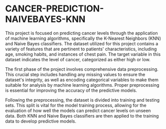 # CANCER-PREDICTION-NAIVEBAYES-KNN

This project is focused on predicting cancer levels through the application of machine learning algorithms, specifically the K-Nearest Neighbors (KNN) and Naive Bayes classifiers. The dataset utilized for this project contains a variety of features that are pertinent to patients' characteristics, including age, smoking habits, and instances of chest pain. The target variable in this dataset indicates the level of cancer, categorized as either high or low.

The first phase of the project involves comprehensive data preprocessing. This crucial step includes handling any missing values to ensure the dataset's integrity, as well as encoding categorical variables to make them suitable for analysis by machine learning algorithms. Proper preprocessing is essential for improving the accuracy of the predictive models.

Following the preprocessing, the dataset is divided into training and testing sets. This split is vital for the model training process, allowing for the evaluation of how well the models can predict cancer levels on unseen data. Both KNN and Naive Bayes classifiers are then applied to the training data to develop predictive models.
